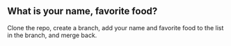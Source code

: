 ## What is your name, favorite food?
Clone the repo, create a branch, add your name and favorite food to the list in the branch, and merge back.